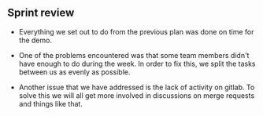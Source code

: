 ## Sprint review

* Everything we set out to do from the previous plan was done on time for the demo.

* One of the problems encountered was that some team members didn't have enough to do during the week. In order to fix this, we split the tasks between us as evenly as possible.

* Another issue that we have addressed is the lack of activity on gitlab. To solve this we will all get more involved in discussions on merge requests and things like that.